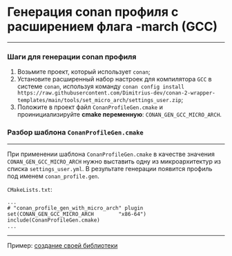 # Генерация conan профиля с расширением флага -march (GCC)
___
### Шаги для генерации conan профиля

1. Возьмите проект, который использует `conan`;
2. Установите расширенный набор настроек для компилятора `GCC` в системе `conan`, используя команду `conan config install https://raw.githubusercontent.com/Dimitrius-dev/conan-2-wrapper-templates/main/tools/set_micro_arch/settings_user.zip`;
3. Положите в проект файл `ConanProfileGen.cmake` и проинициализируйте __cmake переменную__:
   `CONAN_GEN_GCC_MICRO_ARCH`.

### Разбор шаблона `ConanProfileGen.cmake`
___
При применении шаблона `ConanProfileGen.cmake` в качестве значения `CONAN_GEN_GCC_MICRO_ARCH` нужно выставить одну из микроархитектур из списка `settings_user.yml`.
В результате генерации появится профиль под именем `conan_profile.gen`. 

`CMakeLists.txt`:
```
...
# "conan_profile_gen_with_micro_arch" plugin
set(CONAN_GEN_GCC_MICRO_ARCH        "x86-64")
include(ConanProfileGen.cmake)
...
```

___
Пример: [создание своей библиотеки](../../../presets/build-lib-project/doc/README_RUS.md)